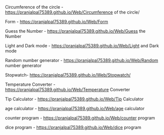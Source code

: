 Circumference of the circle - https://pranjalpal75389.github.io/Web/Circumference of the circle/

Form - https://pranjalpal75389.github.io/Web/Form

Guess the Number - https://pranjalpal75389.github.io/Web/Guess the Number

Light and Dark mode - https://pranjalpal75389.github.io/Web/Light and Dark mode

Random number generator - https://pranjalpal75389.github.io/Web/Random number generator

Stopwatch- https://pranjalpal75389.github.io/Web/Stopwatch/

Temperature Converter - https://pranjalpal75389.github.io/Web/Temperature Converter

Tip Calculator - https://pranjalpal75389.github.io/Web/Tip Calculator

age calculator - https://pranjalpal75389.github.io/Web/age calculator

counter program - https://pranjalpal75389.github.io/Web/counter program

dice program - https://pranjalpal75389.github.io/Web/dice program
